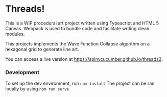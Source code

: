 # Threads! #
This is a WIP procedural art project written using Typescript and HTML 5 Canvas.
Webpack is used to bundle code and facilitate writing clean modules.

This projects implements the Wave Function Collapse algorithm on a hexagonal grid to generate line art.

You can access a live version at https://spinycucumber.github.io/threads2.

### Development ###
To set up the dev environment, run ```npm install```
The project can be ran locally by using ```npm run serve```
